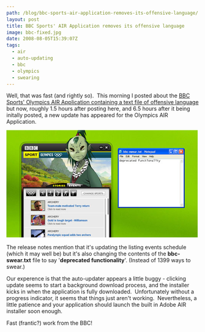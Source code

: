 ```yaml
---
path: /blog/bbc-sports-air-application-removes-its-offensive-language/
layout: post
title: BBC Sports' AIR Application removes its offensive language
image: bbc-fixed.jpg
date: 2008-08-05T15:39:07Z
tags:
  - air
  - auto-updating
  - bbc
  - olympics
  - swearing
---
```


Well, that was fast (and rightly so).  This morning I posted about the [BBC Sports' Olympics AIR Application containing a text file of offensive language](http://www.psyked.co.uk/adobe/apollo/bbc-uses-air-to-install-a-list-of-swear-words-to-users-machines.htm) but now, roughly 1.5 hours after posting here, and 6.5 hours after it being initally posted, a new update has appeared for the Olympics AIR Application.

![](bbc-fixed.jpg)

The release notes mention that it's updating the listing events schedule (which it may well be) but it's also changing the contents of the **bbc-swear.txt** file to say '**deprecated functionality**'. (Instead of 1399 ways to swear.)

Our experence is that the auto-updater appears a little buggy - clicking update seems to start a background download process, and the installer kicks in when the application is fully downloaded.  Unfortunately without a progress indicator, it seems that things just aren't working.  Nevertheless, a little patience and your application should launch the built in Adobe AIR installer soon enough.

Fast (frantic?) work from the BBC!
